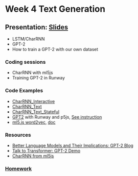 # Week 4 Text Generation

## Presentation: [Slides](https://drive.google.com/file/d/17Vw8eAq8rg1n-sYTli3BZ-YW8-kbPEYh/view?usp=sharing)
- LSTM/CharRNN
- GPT-2
- How to train a GPT-2 with our own dataset

### Coding sessions
- CharRNN with ml5js
- Training GPT-2 in Runway

### Code Examples
* [CharRNN_Interactive](https://yining1023.github.io/machine-learning-for-the-web/week12-rnn/CharRNN_Interactive)
* [CharRNN_Text](https://yining1023.github.io/machine-learning-for-the-web/week12-rnn/CharRNN_Text)
* [CharRNN_Text_Stateful](https://yining1023.github.io/machine-learning-for-the-web/week12-rnn/CharRNN_Text_Stateful)
* [GPT2](https://yining1023.github.io/machine-learning-for-the-web/week7-runway/GPT2/) with Runway and p5js, [See instruction](https://github.com/runwayml/Intro-Synthetic-Media/tree/master/Text/GPT2)
* [ml5.js word2vec](https://editor.p5js.org/ml5/sketches/Word2Vec_Interactive), [doc](https://learn.ml5js.org/docs/#/reference/word2vec)

### Resources
* [Better Language Models
and Their Implications: GPT-2 Blog](https://openai.com/blog/better-language-models/)
* [Talk to Transformer: GPT-2 Demo](https://talktotransformer.com/)
* [CharRNN from ml5js](https://learn.ml5js.org/docs/#/reference/charrnn)

### [Homework](https://github.com/runwayml/Intro-Synthetic-Media/wiki/Week-4-2020-Spring)
